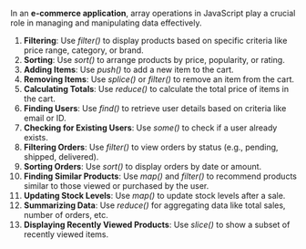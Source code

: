 In an __e-commerce application__, array operations in JavaScript play a crucial role in managing and manipulating data effectively.<br />
1. __Filtering__: Use _filter()_ to display products based on specific criteria like price range, category, or brand.<br />
2. __Sorting__: Use _sort()_ to arrange products by price, popularity, or rating.<br />
3. __Adding Items__: Use _push()_ to add a new item to the cart.<br />
4. __Removing Items__: Use _splice()_ or _filter()_ to remove an item from the cart.<br />
5. __Calculating Totals__: Use _reduce()_ to calculate the total price of items in the cart.<br />
6. __Finding Users__: Use _find()_ to retrieve user details based on criteria like email or ID.<br />
7. __Checking for Existing Users__: Use _some()_ to check if a user already exists.<br />
8. __Filtering Orders__: Use _filter()_ to view orders by status (e.g., pending, shipped, delivered).<br />
9. __Sorting Orders__: Use _sort()_ to display orders by date or amount.<br />
10. __Finding Similar Products__: Use _map()_ and _filter()_ to recommend products similar to those viewed or purchased by the user.<br />
11. __Updating Stock Levels__: Use _map()_ to update stock levels after a sale.<br />
12. __Summarizing Data__: Use _reduce()_ for aggregating data like total sales, number of orders, etc.<br />
13. __Displaying Recently Viewed Products__: Use _slice()_ to show a subset of recently viewed items.
 
 
